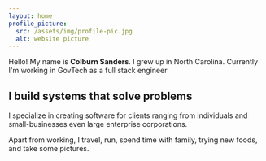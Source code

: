```yaml
---
layout: home
profile_picture:
  src: /assets/img/profile-pic.jpg
  alt: website picture
---
```


<p>
Hello! My name is <b>Colburn Sanders</b>. I grew up in North Carolina. Currently I'm working in GovTech
as a full stack engineer <b><h2>I build systems that solve problems</h2></b> 
I specialize in creating software for clients ranging from individuals and small-businesses even
large enterprise corporations.
</p>

<p>
Apart from working, I travel, run, spend time with family, trying new foods, and take some pictures.
</p>
